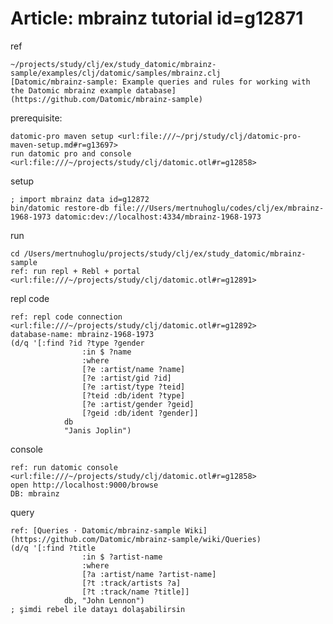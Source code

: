 
# Article: mbrainz tutorial id=g12871

ref

	~/projects/study/clj/ex/study_datomic/mbrainz-sample/examples/clj/datomic/samples/mbrainz.clj
	[Datomic/mbrainz-sample: Example queries and rules for working with the Datomic mbrainz example database](https://github.com/Datomic/mbrainz-sample)

prerequisite:

	datomic-pro maven setup <url:file:///~/prj/study/clj/datomic-pro-maven-setup.md#r=g13697>
	run datomic pro and console <url:file:///~/projects/study/clj/datomic.otl#r=g12858>

setup

	; import mbrainz data id=g12872
	bin/datomic restore-db file:///Users/mertnuhoglu/codes/clj/ex/mbrainz-1968-1973 datomic:dev://localhost:4334/mbrainz-1968-1973

run

	cd /Users/mertnuhoglu/projects/study/clj/ex/study_datomic/mbrainz-sample
	ref: run repl + Rebl + portal <url:file:///~/projects/study/clj/datomic.otl#r=g12891>

repl code

	ref: repl code connection <url:file:///~/projects/study/clj/datomic.otl#r=g12892>
	database-name: mbrainz-1968-1973
	(d/q '[:find ?id ?type ?gender
					:in $ ?name
					:where
					[?e :artist/name ?name]
					[?e :artist/gid ?id]
					[?e :artist/type ?teid]
					[?teid :db/ident ?type]
					[?e :artist/gender ?geid]
					[?geid :db/ident ?gender]]
				db
				"Janis Joplin")

console

	ref: run datomic console <url:file:///~/projects/study/clj/datomic.otl#r=g12858>
	open http://localhost:9000/browse
	DB: mbrainz

query

	ref: [Queries · Datomic/mbrainz-sample Wiki](https://github.com/Datomic/mbrainz-sample/wiki/Queries)
	(d/q '[:find ?title
					:in $ ?artist-name
					:where
					[?a :artist/name ?artist-name]
					[?t :track/artists ?a]
					[?t :track/name ?title]]
				db, "John Lennon")
	; şimdi rebel ile datayı dolaşabilirsin

